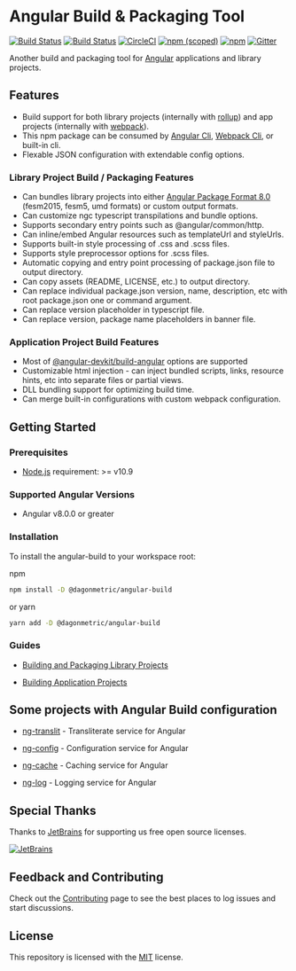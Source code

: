 # Angular Build & Packaging Tool

[![Build Status](https://github.com/DagonMetric/angular-build/workflows/Build/badge.svg)](https://github.com/DagonMetric/angular-build/actions)
[![Build Status](https://dev.azure.com/DagonMetric/angular-build/_apis/build/status/DagonMetric.angular-build?branchName=master)](https://dev.azure.com/DagonMetric/angular-build/_build/latest?definitionId=3&branchName=master)
[![CircleCI](https://circleci.com/gh/DagonMetric/angular-build/tree/master.svg?style=svg)](https://circleci.com/gh/DagonMetric/angular-build/tree/master)
[![npm (scoped)](https://img.shields.io/npm/v/@dagonmetric/angular-build.svg)](https://www.npmjs.com/package/@dagonmetric/angular-build)
[![npm](https://img.shields.io/npm/dm/@dagonmetric/angular-build.svg)](https://www.npmjs.com/package/@dagonmetric/angular-build)
[![Gitter](https://badges.gitter.im/DagonMetric/general.svg)](https://gitter.im/DagonMetric/general?utm_source=badge&utm_medium=badge&utm_campaign=pr-badge)

Another build and packaging tool for [Angular](https://angular.io/) applications and library projects.

## Features

* Build support for both library projects (internally with [rollup](https://rollupjs.org)) and app projects (internally with [webpack](https://webpack.js.org)).
* This npm package can be consumed by [Angular Cli](https://cli.angular.io), [Webpack Cli](https://www.npmjs.com/package/webpack-cli), or built-in cli.
* Flexable JSON configuration with extendable config options.

### Library Project Build / Packaging Features

* Can bundles library projects into either [Angular Package Format 8.0](https://docs.google.com/document/d/1CZC2rcpxffTDfRDs6p1cfbmKNLA6x5O-NtkJglDaBVs/preview) (fesm2015, fesm5, umd formats) or custom output formats.
* Can customize ngc typescript transpilations and bundle options.
* Supports secondary entry points such as @angular/common/http.
* Can inline/embed Angular resources such as templateUrl and styleUrls.
* Supports built-in style processing of .css and .scss files.
* Supports style preprocessor options for .scss files.
* Automatic copying and entry point processing of package.json file to output directory.
* Can copy assets (README, LICENSE, etc.) to output directory.
* Can replace individual package.json version, name, description, etc with root package.json one or command argument.
* Can replace version placeholder in typescript file.
* Can replace version, package name placeholders in banner file.

### Application Project Build Features

* Most of [@angular-devkit/build-angular](https://www.npmjs.com/package/@angular-devkit/build-angular) options are supported
* Customizable html injection - can inject bundled scripts, links, resource hints, etc into separate files or partial views.
* DLL bundling support for optimizing build time.
* Can merge built-in configurations with custom webpack configuration.

## Getting Started

### Prerequisites

* [Node.js](https://nodejs.org/en/download/) requirement:  >= v10.9

### Supported Angular Versions

* Angular v8.0.0 or greater

### Installation

To install the angular-build to your workspace root:

npm

```bash
npm install -D @dagonmetric/angular-build
```

or yarn

```bash
yarn add -D @dagonmetric/angular-build
```

### Guides

* [Building and Packaging Library Projects](https://github.com/DagonMetric/angular-build/wiki/Building-and-Packaging-Angular-Library-Projects)

* [Building Application Projects](https://github.com/DagonMetric/angular-build/wiki/Building-Angular-Application-Projects)

## Some projects with Angular Build configuration

* [ng-translit](https://github.com/DagonMetric/ng-translit) - Transliterate service for Angular

* [ng-config](https://github.com/DagonMetric/ng-config) - Configuration service for Angular

* [ng-cache](https://github.com/DagonMetric/ng-cache) - Caching service for Angular

* [ng-log](https://github.com/DagonMetric/ng-log) - Logging service for Angular

## Special Thanks

Thanks to [JetBrains](https://www.jetbrains.com/?from=angular-build) for supporting us free open source licenses.

[![JetBrains](https://user-images.githubusercontent.com/45749065/83002810-7c746300-a033-11ea-95be-938164dad724.png)](https://www.jetbrains.com/?from=angular-build)

## Feedback and Contributing

Check out the [Contributing](https://github.com/DagonMetric/angular-build/blob/master/CONTRIBUTING.md) page to see the best places to log issues and start discussions.

## License

This repository is licensed with the [MIT](https://github.com/DagonMetric/angular-build/blob/master/LICENSE) license.
